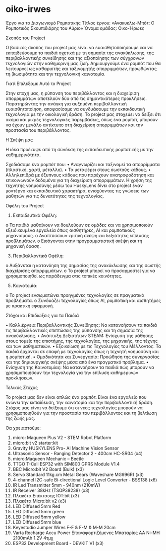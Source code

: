 # oiko-irwes
Έργο για το Διαγωνισμό Ρομποτικής
Τίτλος έργου: «Ανακυκλω-Μπότ: Ο Ρομποτικός Σκουπιδιάρης του Αύριο»
Όνομα ομάδας: Οικο-Ήρωες

Σκοπός του Project


Ο βασικός σκοπός του project μας είναι να ευαισθητοποιήσουμε και να εκπαιδεύσουμε τα παιδιά σχετικά με τη σημασία της ανακύκλωσης, της περιβαλλοντικής συνείδησης και της αξιοποίησης των σύγχρονων τεχνολογιών στην καθημερινή μας ζωή. Δημιουργούμε ένα ρομπότ που θα λειτουργεί ως καθαριστής και ταξινομητής απορριμμάτων, προωθώντας τη βιωσιμότητα και την τεχνολογική καινοτομία.

Γιατί Επιλέξαμε Αυτό το Project


Στην εποχή μας, η ρύπανση του περιβάλλοντος και η διαχείριση απορριμμάτων αποτελούν δύο από τις σημαντικότερες προκλήσεις. Παρατηρώντας την ανάγκη για αυξημένη περιβαλλοντική ευαισθητοποίηση, αποφασίσαμε να συνδυάσουμε την εκπαιδευτική τεχνολογία με την οικολογική δράση. Το project μας στοχεύει να δείξει ότι ακόμα και μικρές τεχνολογικές παρεμβάσεις, όπως ένα ρομπότ, μπορούν να έχουν μεγάλο αντίκτυπο στη διαχείριση απορριμμάτων και την προστασία του περιβάλλοντος.

Η Σκέψη μας


Η ιδέα προέκυψε από τη σύνδεση της εκπαιδευτικής ρομποτικής με την καθημερινότητα. 

Σχεδιάσαμε ένα ρομπότ που:
•	Αναγνωρίζει και ταξινομεί τα απορρίμματα (πλαστικό, χαρτί, μέταλλο).
•	Τα μεταφέρει στους σωστούς κάδους.
•	Αλληλεπιδρά με έξυπνους κάδους που παρέχουν ανατροφοδότηση και επικοινωνούν δεδομένα για τη διαχείριση απορριμμάτων.
Η χρήση της τεχνητής νοημοσύνης μέσω του HuskyLens δίνει στο project έναν μοντέρνο και εκπαιδευτικό χαρακτήρα, ενισχύοντας τις γνώσεις των μαθητών για τις δυνατότητες της τεχνολογίας.

Οφέλη του Project

1.	Εκπαιδευτικά Οφέλη:

o	Τα παιδιά μαθαίνουν να δουλεύουν σε ομάδες και να χρησιμοποιούν εξειδικευμένα εργαλεία όπως αισθητήρες, AI και ρομποτικούς μηχανισμούς.
o	Αναπτύσσουν κριτική σκέψη και δεξιότητες επίλυσης προβλημάτων.
o	Εισάγονται στην προγραμματιστική σκέψη και τη μηχανική όραση.

3.	Περιβαλλοντικά Οφέλη:
   
o	Αυξάνεται η κατανόηση της σημασίας της ανακύκλωσης και της σωστής διαχείρισης απορριμμάτων.
o	Το project μπορεί να προσαρμοστεί για να χρησιμοποιηθεί ως παράδειγμα στις τοπικές κοινότητες.

5.	Καινοτομία:
   
o	Το project ενσωματώνει προηγμένες τεχνολογίες σε πραγματικά προβλήματα.
o	Συνδυάζει τεχνολογίες όπως AI, ρομποτική και αισθητήρες με πρακτική εφαρμογή.

Στόχοι και Επιδιώξεις για τα Παιδιά

•	Καλλιέργεια Περιβαλλοντικής Συνείδησης: Να κατανοήσουν τα παιδιά τις περιβαλλοντικές επιπτώσεις της ρύπανσης και τη σημασία της ανακύκλωσης.
•	Ανάπτυξη Δεξιοτήτων STEAM: Ενίσχυση της μάθησης στους τομείς της επιστήμης, της τεχνολογίας, της μηχανικής, της τέχνης και των μαθηματικών.
•	Εξοικείωση με τις Τεχνολογίες του Μέλλοντος: Τα παιδιά έρχονται σε επαφή με τεχνολογίες όπως η τεχνητή νοημοσύνη και η ρομποτική.
•	Ομαδικότητα και Συνεργασία: Προώθηση της συνεργασίας και της δημιουργικής σκέψης μέσα από ένα πραγματικό πρόβλημα.
•	Ενίσχυση της Καινοτομίας: Να κατανοήσουν τα παιδιά πώς μπορούν να χρησιμοποιήσουν την τεχνολογία για την επίλυση καθημερινών προκλήσεων.

Τελικός Στόχος

Το project μας δεν είναι απλώς ένα ρομπότ. Είναι ένα εργαλείο που ενώνει την εκπαίδευση, την καινοτομία και την περιβαλλοντική δράση. Στόχος μας είναι να δείξουμε ότι οι νέες τεχνολογίες μπορούν να χρησιμοποιηθούν για την προστασία του περιβάλλοντος και τη βελτίωση της ζωής μας.


Θα χρειαστούμε:

1)	micro: Maqueen Plus V2 - STEM Robot Platform 
2) micro:bit v2 starter:kit	 
3) Gravity HUSKYLENS Pro- AI Machine Vision Sensor 
4) Ultrasonic Sensor - Ranging Detector 2 - 400cm HC-SR04	 (x4)
5) micro:Maqueen Mechanic – Beetle 
6) TTGO T-Call ESP32 with SIM800 GPRS Module V1.4	 
7)	BBC Micro:bit V2 Board (Bulk) (x3)
8) Servo Standard 11kg.cm Metal Gears (Waveshare MG996R) (x3)
9) 4-channel I2C-safe Bi-directional Logic Level Converter - BSS138 (x6)
10) IR Led Transmitter 5mm - 940nm (210mW)	
11) IR Receiver 38kHz (TSOP38238) (x3)
12) Πλακέτα Επέκτασης IOT:bit (x3)
13) Πλακέτα Micro:bit v2	 (x3)
14) LED Diffused 5mm Red 
15) LED Diffused 5mm green  
16) LED Diffused 5mm yellow  
17) LED Diffused 5mm blue 
18) Keyestudio Jumper Wires F-F & F-M & M-M 20cm	 
19) Varta Recharge Accu Power Επαναφορτιζόμενες Μπαταρίες AA Ni-MH 2100mAh 1.2V 4τμχ 	
20) ESP32 Development Board - DEVKIT V1 (x3)

